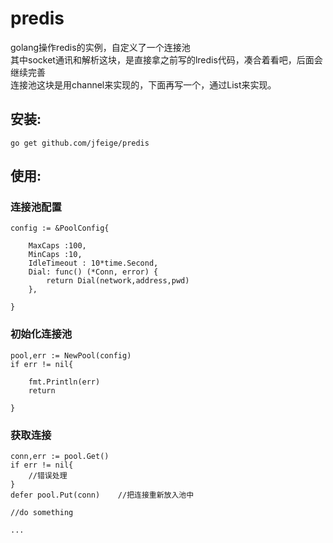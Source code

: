 # predis
golang操作redis的实例，自定义了一个连接池<br/>其中socket通讯和解析这块，是直接拿之前写的lredis代码，凑合着看吧，后面会继续完善<br>连接池这块是用channel来实现的，下面再写一个，通过List来实现。


## 安装:

```
go get github.com/jfeige/predis
```


## 使用:


### 连接池配置
```
config := &PoolConfig{

	MaxCaps :100,
	MinCaps :10,
	IdleTimeout : 10*time.Second,
	Dial: func() (*Conn, error) {
		return Dial(network,address,pwd)
	},
	
}
```
### 初始化连接池
```
pool,err := NewPool(config)
if err != nil{

	fmt.Println(err)
	return
	
}
```
### 获取连接
```
conn,err := pool.Get()
if err != nil{
	//错误处理
}
defer pool.Put(conn)	//把连接重新放入池中

//do something

...
```
